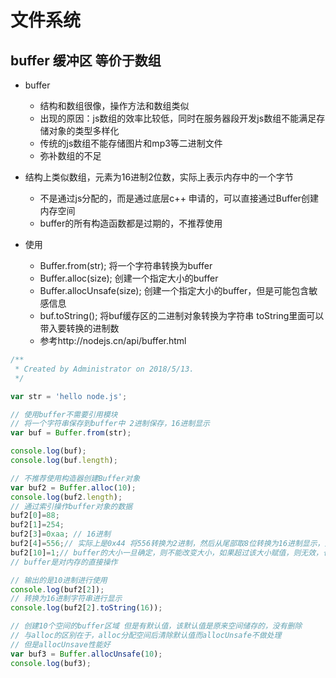# 文件系统

## buffer 缓冲区 等价于数组

- buffer
  - 结构和数组很像，操作方法和数组类似
  - 出现的原因：js数组的效率比较低，同时在服务器段开发js数组不能满足存储对象的类型多样化
  - 传统的js数组不能存储图片和mp3等二进制文件
  - 弥补数组的不足

- 结构上类似数组，元素为16进制2位数，实际上表示内存中的一个字节
  - 不是通过js分配的，而是通过底层c++ 申请的，可以直接通过Buffer创建内存空间
  - buffer的所有构造函数都是过期的，不推荐使用

- 使用
  - Buffer.from(str); 将一个字符串转换为buffer
  - Buffer.alloc(size); 创建一个指定大小的buffer
  - Buffer.allocUnsafe(size); 创建一个指定大小的buffer，但是可能包含敏感信息
  - buf.toString();  将buf缓存区的二进制对象转换为字符串 toString里面可以带入要转换的进制数
  - 参考http://nodejs.cn/api/buffer.html

```js
/**
 * Created by Administrator on 2018/5/13.
 */

var str = 'hello node.js';

// 使用buffer不需要引用模块
// 将一个字符串保存到buffer中 2进制保存，16进制显示
var buf = Buffer.from(str);

console.log(buf);
console.log(buf.length);

// 不推荐使用构造器创建Buffer对象
var buf2 = Buffer.alloc(10);
console.log(buf2.length);
// 通过索引操作buffer对象的数据
buf2[0]=88;
buf2[1]=254;
buf2[3]=0xaa; // 16进制
buf2[4]=556;// 实际上是0x44 将556转换为2进制，然后从尾部取8位转换为16进制显示，对该数值进行了截取操作
buf2[10]=1;// buffer的大小一旦确定，则不能改变大小，如果超过该大小赋值，则无效，也不报错
// buffer是对内存的直接操作

// 输出的是10进制进行使用
console.log(buf2[2]);
// 转换为16进制字符串进行显示
console.log(buf2[2].toString(16));

// 创建10个空间的buffer区域 但是有默认值，该默认值是原来空间储存的，没有删除
// 与alloc的区别在于，alloc分配空间后清除默认值而allocUnsafe不做处理
// 但是allocUnsave性能好
var buf3 = Buffer.allocUnsafe(10);
console.log(buf3);
```